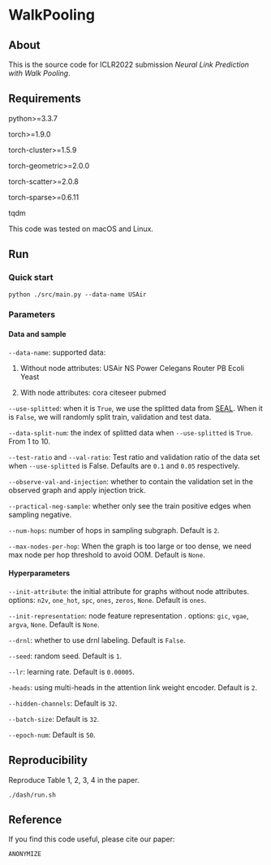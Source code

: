 # WalkPooling


## About

This is the source code for ICLR2022 submission _Neural Link Prediction with Walk Pooling_.


## Requirements

python>=3.3.7

torch>=1.9.0

torch-cluster>=1.5.9

torch-geometric>=2.0.0

torch-scatter>=2.0.8

torch-sparse>=0.6.11

tqdm

This code was tested on macOS and Linux.

## Run

### Quick start

	python ./src/main.py --data-name USAir

### Parameters

#### Data and sample

`--data-name`: supported data:

1. Without node attributes: USAir NS Power Celegans Router PB Ecoli Yeast

2. With node attributes: cora citeseer pubmed

`--use-splitted`: when it is `True`, we use the splitted data from [SEAL](https://github.com/muhanzhang/SEAL). When it is `False`, we will randomly split train, validation and test data.

`--data-split-num`: the index of splitted data when `--use-splitted` is `True`. From 1 to 10.

`--test-ratio` and `--val-ratio`: Test ratio and validation ratio of the data set when `--use-splitted` is False. Defaults are `0.1` and `0.05` respectively.

`--observe-val-and-injection`: whether to contain the validation set in the observed graph and apply injection trick.

`--practical-neg-sample`: whether only see the train positive edges when sampling negative.

`--num-hops`: number of hops in sampling subgraph. Default is `2`.

`--max-nodes-per-hop`: When the graph is too large or too dense, we need max node per hop threshold to avoid OOM. Default is `None`.


#### Hyperparameters

`--init-attribute`: the initial attribute for graphs without node attributes. options: `n2v`, `one_hot`, `spc`, `ones`, `zeros`, `None`. Default is `ones`.

`--init-representation`: node feature representation . options:  `gic`, `vgae`, `argva`, `None`. Default is `None`.

`--drnl`: whether to use drnl labeling. Default is `False`.

`--seed`: random seed. Default is `1`.

`--lr`: learning rate. Default is `0.00005`.

`-heads`: using multi-heads in the attention link weight encoder. Default is `2`.

`--hidden-channels`: Default is `32`.

`--batch-size`: Default is `32`.

`--epoch-num`: Default is `50`.



## Reproducibility


Reproduce Table 1, 2, 3, 4 in the paper.

	./dash/run.sh

## Reference


If you find this code useful, please cite our paper:

	ANONYMIZE